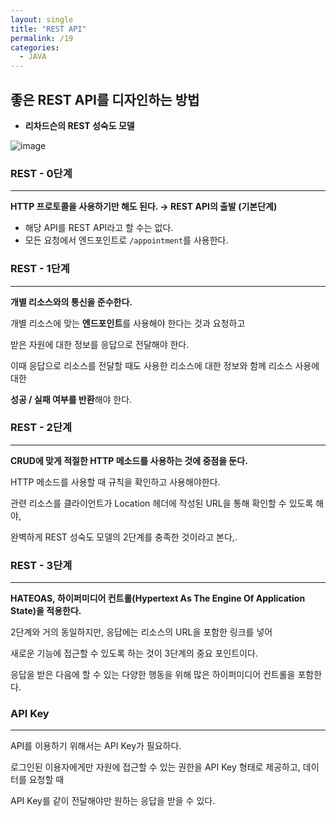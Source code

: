 ```yaml
---
layout: single
title: "REST API"
permalink: /19
categories:
  - JAVA
---
```


## 좋은 REST API를 디자인하는 방법

- **리차드슨의 REST 성숙도 모델**

![image](https://user-images.githubusercontent.com/77485397/215101777-eefafe96-04ed-48d9-860a-c7241e1f9ff0.png)

### **REST - 0단계**

---

****HTTP 프로토콜을 사용하기만 해도 된다. → REST API의 출발 (기본단계)****

- 해당 API를 REST API라고 할 수는 없다.
- 모든 요청에서 엔드포인트로 `/appointment`를 사용한다.

### REST - 1단계

---

**개별 리소스와의 통신을 준수한다.**

개별 리소스에 맞는 **엔드포인트**를 사용해야 한다는 것과 요청하고 

받은 자원에 대한 정보를 응답으로 전달해야 한다.

이때 응답으로 리소스를 전달할 때도 사용한 리소스에 대한 정보와 함께 리소스 사용에 대한

**성공 / 실패 여부를 반환**해야 한다.

### REST - 2단계

---

**CRUD에 맞게 적절한 HTTP 메소드를 사용하는 것에 중점을 둔다.**

HTTP 메소드를 사용할 때 규칙을 확인하고 사용해야한다.

관련 리소스를 클라이언트가 Location 헤더에 작성된 URL을 통해 확인할 수 있도록 해야,

완벽하게 REST 성숙도 모델의 2단계를 충족한 것이라고 본다,.

### REST - 3단계

---

**HATEOAS, 하이퍼미디어 컨트롤(Hypertext As The Engine Of Application State)을 적용한다.**

2단계와 거의 동일하지만, 응답에는 리소스의 URL을 포함한 링크를 넣어

새로운 기능에 접근할 수 있도록 하는 것이 3단계의 중요 포인트이다.

응답을 받은 다음에 할 수 있는 다양한 행동을 위해 많은 하이퍼미디어 컨트롤을 포함한다.

### API Key

---

API를 이용하기 위해서는 API Key가 필요하다.

로그인된 이용자에게만 자원에 접근할 수 있는 권한을 API Key 형태로 제공하고, 데이터를 요청할 때

API Key를 같이 전달해야만 원하는 응답을 받을 수 있다.
